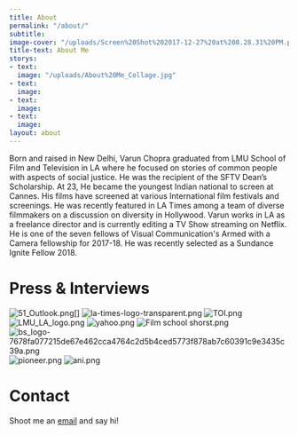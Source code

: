 ```yaml
---
title: About
permalink: "/about/"
subtitle: 
image-cover: "/uploads/Screen%20Shot%202017-12-27%20at%208.28.31%20PM.png"
title-text: About Me
storys:
- text: 
  image: "/uploads/About%20Me_Collage.jpg"
- text: 
  image: 
- text: 
  image: 
- text: 
  image: 
layout: about
---
```


Born and raised in New Delhi, Varun Chopra graduated from LMU School of Film and Television in LA where he focused on stories of common people with aspects of social justice. He was the recipient of the SFTV Dean’s Scholarship. At 23, He became the youngest Indian national to screen at Cannes. His films have screened at various International film festivals and screenings. He was recently featured in LA Times among a team of diverse filmmakers on a discussion on diversity in Hollywood. Varun works in LA as a freelance director and is currently editing a TV Show streaming on Netflix. He is one of the seven fellows of Visual Communication's Armed with a Camera fellowship for 2017-18. He was recently selected as a Sundance Ignite Fellow 2018.



# Press & Interviews

![51_Outlook.png](/uploads/outlook1.png)[]
![la-times-logo-transparent.png](/uploads/LATIMES1.png)
![TOI.png](/uploads/TOI1.png)
![LMU_LA_logo.png](/uploads/LMULA1.png)
![yahoo.png](/uploads/yahoo1.png)
![Film school shorst.png](/uploads/FSS1.png)
![bs_logo-7678fa077215de67e462cca4764c2d5b4ced5773f878ab7c60391c9e3435c39a.png](/uploads/BS1.png)
![pioneer.png](/uploads/pioneer1.png)
![ani.png](/uploads/ani1.png)



# Contact

Shoot me an [email](mailto:varun0693@gmail.com) and say hi!



